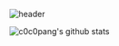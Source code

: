 ![header](https://capsule-render.vercel.app/api?type=Waving&color=auto&height=300&section=header&text=cocopang&fontSize=90&fontColor=FFFFFF)

![c0c0pang's github stats](https://github-readme-stats.vercel.app/api?username=c0c0pang&show_icons=true)
<!--
**c0c0pang/c0c0pang** is a ✨ _special_ ✨ repository because its `README.md` (this file) appears on your GitHub profile.

Here are some ideas to get you started:

- 🔭 I’m currently working on ...
- 🌱 I’m currently learning ...
- 👯 I’m looking to collaborate on ...
- 🤔 I’m looking for help with ...
- 💬 Ask me about ...
- 📫 How to reach me: ...
- 😄 Pronouns: ...
- ⚡ Fun fact: ...
-->
